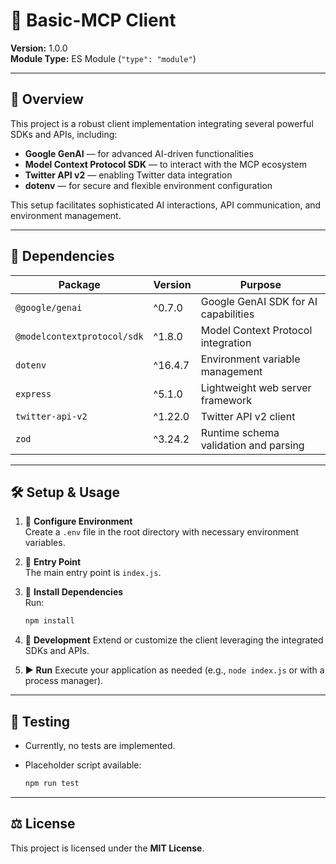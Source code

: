 # 🚀 Basic-MCP Client

**Version:** 1.0.0  
**Module Type:** ES Module (`"type": "module"`)

---

## 📖 Overview

This project is a robust client implementation integrating several powerful SDKs and APIs, including:

- **Google GenAI** — for advanced AI-driven functionalities  
- **Model Context Protocol SDK** — to interact with the MCP ecosystem  
- **Twitter API v2** — enabling Twitter data integration  
- **dotenv** — for secure and flexible environment configuration  

This setup facilitates sophisticated AI interactions, API communication, and environment management.

---

## 🧩 Dependencies

| Package                 | Version     | Purpose                                         |
|-------------------------|-------------|------------------------------------------------|
| `@google/genai`         | ^0.7.0      | Google GenAI SDK for AI capabilities           |
| `@modelcontextprotocol/sdk` | ^1.8.0  | Model Context Protocol integration              |
| `dotenv`                | ^16.4.7     | Environment variable management                  |
| `express`               | ^5.1.0      | Lightweight web server framework                 |
| `twitter-api-v2`        | ^1.22.0     | Twitter API v2 client                            |
| `zod`                   | ^3.24.2     | Runtime schema validation and parsing            |

---

## 🛠️ Setup & Usage

1. 🔐 **Configure Environment**  
   Create a `.env` file in the root directory with necessary environment variables.

2. 📂 **Entry Point**  
   The main entry point is `index.js`.

3. 💾 **Install Dependencies**  
   Run:
   ```bash
   npm install

4. 🚧 **Development**
   Extend or customize the client leveraging the integrated SDKs and APIs.

5. ▶️ **Run**
   Execute your application as needed (e.g., `node index.js` or with a process manager).

---

## 🧪 Testing

* Currently, no tests are implemented.
* Placeholder script available:

  ```bash
  npm run test
  ```

---

## ⚖️ License

This project is licensed under the **MIT License**.
